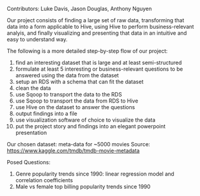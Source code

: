 Contributors: Luke Davis, Jason Douglas, Anthony Nguyen

Our project consists of finding a large set of raw data, transforming that data into a form applicable to Hive, using Hive to perform business-relevant analyis, and finally visualizing and presenting that data in an intuitive and easy to understand way.

The following is a more detailed step-by-step flow of our project:

1. find an interesting dataset that is large and at least semi-structured
2. formulate at least 5 interesting or business-relevant questions to be answered using the data from the dataset
3. setup an RDS with a schema that can fit the dataset
4. clean the data
5. use Sqoop to transport the data to the RDS
6. use Sqoop to transport the data from RDS to Hive
7. use Hive on the dataset to answer the questions
8. output findings into a file
9. use visualization software of choice to visualize the data
10. put the project story and findings into an elegant powerpoint presentation

Our chosen dataset: meta-data for ~5000 movies
Source: https://www.kaggle.com/tmdb/tmdb-movie-metadata

Posed Questions:
1. Genre popularity trends since 1990: linear regression model and correlation coefficients
2. Male vs female top billing popularity trends since 1990
